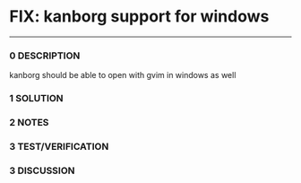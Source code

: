 # FIX: kanborg support for windows
--------------------------------
### 0 DESCRIPTION
kanborg should be able to open with gvim in windows as well

### 1 SOLUTION


### 2 NOTES


### 3 TEST/VERIFICATION


### 3 DISCUSSION

